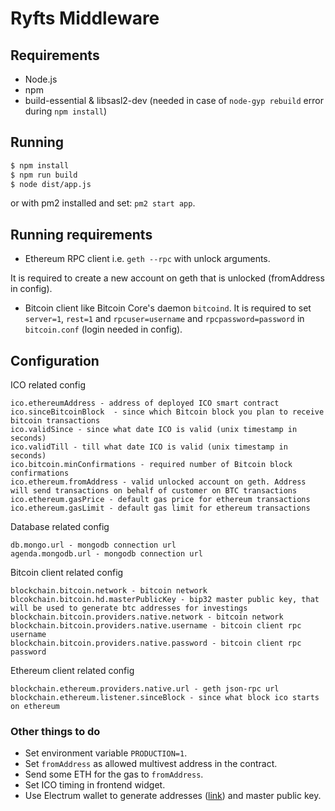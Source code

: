 # Ryfts Middleware

## Requirements
- Node.js
- npm
- build-essential & libsasl2-dev (needed in case of `node-gyp rebuild` error during `npm install`)

## Running
```sh
$ npm install
$ npm run build
$ node dist/app.js
```

or with pm2 installed and set: `pm2 start app`.

## Running requirements
 - Ethereum RPC client i.e. `geth --rpc` with unlock arguments.
 
It is required to create a new account on geth that is unlocked (fromAddress in config).
 
 - Bitcoin client like Bitcoin Core's daemon `bitcoind`.
 It is required to set `server=1`, `rest=1` and `rpcuser=username` and `rpcpassword=password` in `bitcoin.conf` (login needed in config).

## Configuration
ICO related config
```
ico.ethereumAddress - address of deployed ICO smart contract
ico.sinceBitcoinBlock  - since which Bitcoin block you plan to receive bitcoin transactions
ico.validSince - since what date ICO is valid (unix timestamp in seconds)
ico.validTill - till what date ICO is valid (unix timestamp in seconds)
ico.bitcoin.minConfirmations - required number of Bitcoin block confirmations
ico.ethereum.fromAddress - valid unlocked account on geth. Address will send transactions on behalf of customer on BTC transactions
ico.ethereum.gasPrice - default gas price for ethereum transactions
ico.ethereum.gasLimit - default gas limit for ethereum transactions
```
Database related config
```
db.mongo.url - mongodb connection url
agenda.mongodb.url - mongodb connection url
```
Bitcoin client related config
```
blockchain.bitcoin.network - bitcoin network
blcokchain.bitcoin.hd.masterPublicKey - bip32 master public key, that will be used to generate btc addresses for investings
blockchain.bitcoin.providers.native.network - bitcoin network
blockchain.bitcoin.providers.native.username - bitcoin client rpc username
blockchain.bitcoin.providers.native.password - bitcoin client rpc password
```
Ethereum client related config
```
blockchain.ethereum.providers.native.url - geth json-rpc url
blockchain.ethereum.listener.sinceBlock - since what block ico starts on ethereum
```

### Other things to do
* Set environment variable `PRODUCTION=1`.
* Set `fromAddress` as allowed multivest address in the contract.
* Send some ETH for the gas to `fromAddress`.
* Set ICO timing in frontend widget.
* Use Electrum wallet to generate addresses ([link](http://docs.electrum.org/en/latest/faq.html#how-can-i-pre-generate-new-addresses)) and master public key.
